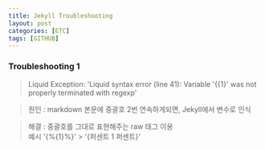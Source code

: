 ```yaml
---
title: Jekyll Troubleshooting
layout: post
categories: [ETC]
tags: [GITHUB]
---
```


### Troubleshooting 1
> Liquid Exception: 'Liquid syntax error (line 41): Variable '{{1}' was not properly terminated with regexp'  

> 원인 : markdown 본문에 중괄호 2번 연속하게되면, Jekyll에서 변수로 인식

> 해결 : 중괄호를 그대로 표현해주는 raw 태그 이용<br/>
> 예시 '{%{1}%}' > '{퍼센트 1 퍼센트}'

